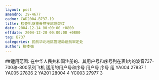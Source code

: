 ```yaml
---
layout: post
amendno: 39-4677
cadno: CAD2004-B737-19
title: 检查机身重叠拼接部位裂纹
date: 2004-12-14 00:00:00 +0800
effdate: 2004-12-20 00:00:00 +0800
tag: B737
categories: 民航华北地区管理局适航审定处
author: 柳本强
---
```


##适用范围:
在中华人民共和国注册的、其用户号和序号列在表1内的波音737-700和-800系列飞机 适用的用户号和序号
用户号  序号  组
YA004  27837  1
YA005  27836  2
YA201  28004  4
YC003  27977  3

